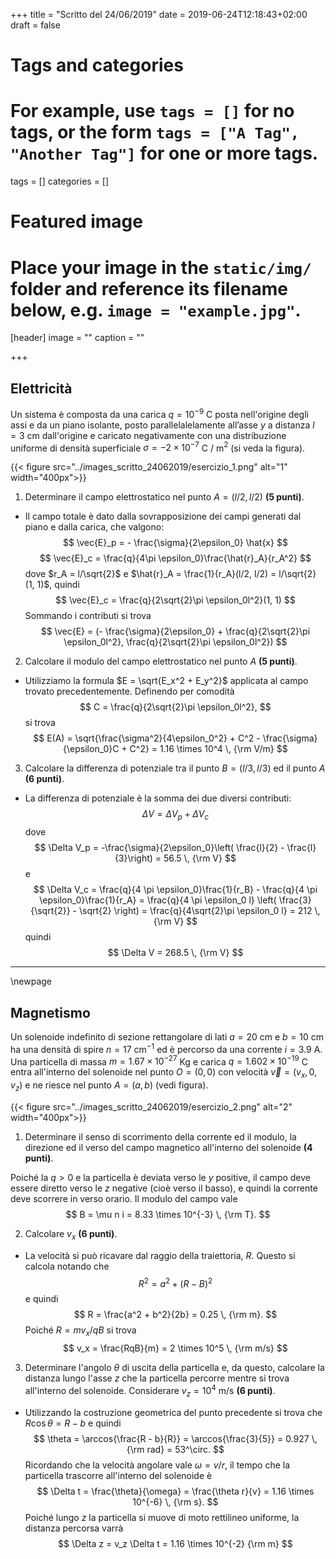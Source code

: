 +++
title = "Scritto del 24/06/2019"
date = 2019-06-24T12:18:43+02:00
draft = false

# Tags and categories
# For example, use `tags = []` for no tags, or the form `tags = ["A Tag", "Another Tag"]` for one or more tags.
tags = []
categories = []

# Featured image
# Place your image in the `static/img/` folder and reference its filename below, e.g. `image = "example.jpg"`.
[header]
image = ""
caption = ""

+++

## Elettricità

Un sistema è composta da una carica $q = 10^{-9}$ C posta nell'origine degli assi e da un piano isolante, posto parallelalelamente all’asse $y$ a distanza $l = 3$ cm dall'origine e caricato negativamente con una distribuzione uniforme di densità superficiale $\sigma = -2 \times 10^{-7}$ C / m$^2$ (si veda la figura).

{{< figure src="../images_scritto_24062019/esercizio_1.png" alt="1" width="400px">}}

1. Determinare il campo elettrostatico nel punto $A = (l/2, l/2)$ **(5 punti)**.

* Il campo totale è dato dalla sovrapposizione dei campi generati dal piano e dalla carica, che valgono:
$$
\vec{E}_p = - \frac{\sigma}{2\epsilon_0} \hat{x}
$$
$$
\vec{E}_c = \frac{q}{4\pi \epsilon_0}\frac{\hat{r}_A}{r_A^2}
$$
dove $r_A = l/\sqrt{2}$ e $\hat{r}_A = \frac{1}{r_A}(l/2, l/2) = l/\sqrt{2}(1, 1)$, quindi
$$
\vec{E}_c = \frac{q}{2\sqrt{2}\pi \epsilon_0l^2}(1, 1)
$$
Sommando i contributi si trova
$$
\vec{E} = (- \frac{\sigma}{2\epsilon_0} + \frac{q}{2\sqrt{2}\pi \epsilon_0l^2}, \frac{q}{2\sqrt{2}\pi \epsilon_0l^2})
$$

2. Calcolare il modulo del campo elettrostatico nel punto $A$ **(5 punti)**.

* Utilizziamo la formula $E = \sqrt{E_x^2 + E_y^2}$ applicata al campo trovato precedentemente. Definendo per comodità
$$
C = \frac{q}{2\sqrt{2}\pi \epsilon_0l^2},
$$
si trova
$$
E(A) = \sqrt{\frac{\sigma^2}{4\epsilon_0^2} + C^2 - \frac{\sigma}{\epsilon_0}C + C^2} = 1.16 \times 10^4 \, {\rm V/m}
$$

3. Calcolare la differenza di potenziale tra il punto $B = (l/3, l/3)$ ed il punto $A$ **(6 punti)**.

* La differenza di potenziale è la somma dei due diversi contributi:
$$
\Delta V = \Delta V_p + \Delta V_c
$$
dove
$$
\Delta V_p = -\frac{\sigma}{2\epsilon_0}\left( \frac{l}{2} - \frac{l}{3}\right) = 56.5 \, {\rm V}
$$
e 
$$
\Delta V_c = \frac{q}{4 \pi \epsilon_0}\frac{1}{r_B} - \frac{q}{4 \pi \epsilon_0}\frac{1}{r_A} = \frac{q}{4 \pi \epsilon_0 l} \left( \frac{3}{\sqrt{2}} - \sqrt{2} \right) = \frac{q}{4\sqrt{2}\pi \epsilon_0 l} = 212 \, {\rm V}
$$
quindi
$$
\Delta V = 268.5 \, {\rm V}
$$

---

\newpage

## Magnetismo

Un solenoide indefinito di sezione rettangolare di lati $a = 20$ cm e $b = 10$ cm ha una densità di spire $n = 17$ cm$^{-1}$ ed è percorso da una corrente $i = 3.9$ A. Una particella di massa $m = 1.67 \times 10^{-27}$ Kg e carica $q = 1.602 \times 10^{-19}$ C entra all'interno del solenoide nel punto $O = (0, 0)$ con velocità $\vec{v} = (v_x, 0, v_z)$ e ne riesce nel punto $A = (a, b)$ (vedi figura). 

{{< figure src="../images_scritto_24062019/esercizio_2.png" alt="2" width="400px">}}

1. Determinare il senso di scorrimento della corrente ed il modulo, la direzione ed il verso del campo magnetico all'interno del solenoide **(4 punti)**.

Poiché la $q > 0$ e la particella è deviata verso le $y$ positive, il campo deve essere diretto verso le $z$ negative (cioè verso il basso), e quindi la corrente deve scorrere in verso orario. Il modulo del campo vale
$$
B = \mu n i = 8.33 \times 10^{-3} \, {\rm T}.
$$

2. Calcolare $v_x$ **(6 punti)**.

* La velocità si può ricavare dal raggio della traiettoria, $R$. Questo si calcola notando che
$$
R^2 = a^2 + (R - B)^2
$$
e quindi
$$
R = \frac{a^2 + b^2}{2b} = 0.25 \, {\rm m}.
$$
Poiché $R = mv_x / qB$ si trova
$$
v_x = \frac{RqB}{m} = 2 \times 10^5 \, {\rm m/s}
$$

3. Determinare l'angolo $\theta$ di uscita della particella e, da questo, calcolare la distanza lungo l'asse $z$ che la particella percorre mentre si trova all'interno del solenoide. Considerare $v_z = 10^4$ m/s **(6 punti)**.

* Utilizzando la costruzione geometrica del punto precedente si trova che $R \cos{\theta} = R - b$ e quindi
$$
\theta = \arccos{\frac{R - b}{R}} = \arccos{\frac{3}{5}} = 0.927 \, {\rm rad} = 53^\circ.
$$
Ricordando che la velocità angolare vale $\omega = v/r$, il tempo che la particella trascorre all'interno del solenoide è
$$
\Delta t = \frac{\theta}{\omega} = \frac{\theta r}{v} = 1.16 \times 10^{-6} \, {\rm s}.
$$
Poiché lungo $z$ la particella si muove di moto rettilineo uniforme, la distanza percorsa varrà
$$
\Delta z = v_z \Delta t = 1.16 \times 10^{-2} {\rm m}
$$
